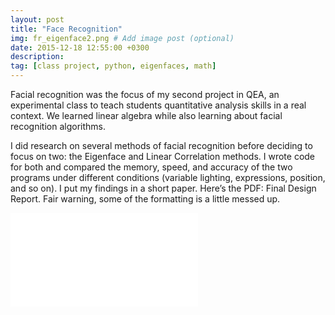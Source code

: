 ```yaml
---
layout: post
title: "Face Recognition"
img: fr_eigenface2.png # Add image post (optional)
date: 2015-12-18 12:55:00 +0300
description:
tag: [class project, python, eigenfaces, math]
---
```


Facial recognition was the focus of my second project in QEA, an experimental class to teach students quantitative analysis skills in a real context. We learned linear algebra while also learning about facial recognition algorithms.

I did research on several methods of facial recognition before deciding to focus on two: the Eigenface and Linear Correlation methods. I wrote code for both and compared the memory, speed, and accuracy of the two programs under different conditions (variable lighting, expressions, position, and so on). I put my findings in a short paper. Here’s the PDF: Final Design Report. Fair warning, some of the formatting is a little messed up.

![tack](mary-keenan.github.io/assets/img/Final-Design-Report.pdf)

